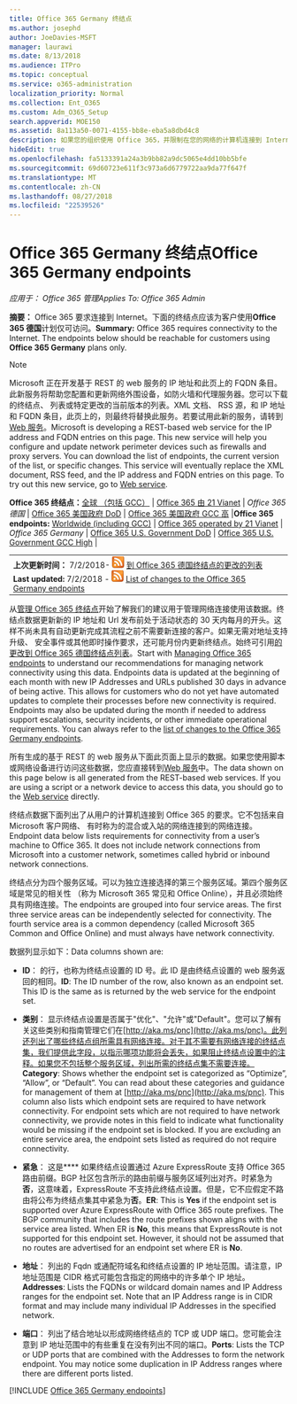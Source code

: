 ```yaml
---
title: Office 365 Germany 终结点
ms.author: josephd
author: JoeDavies-MSFT
manager: laurawi
ms.date: 8/13/2018
ms.audience: ITPro
ms.topic: conceptual
ms.service: o365-administration
localization_priority: Normal
ms.collection: Ent_O365
ms.custom: Adm_O365_Setup
search.appverid: MOE150
ms.assetid: 8a113a50-0071-4155-bb8e-eba5a8dbd4c8
description: 如果您的组织使用 Office 365，并限制在您的网络的计算机连接到 Internet，下面将找到的终结点 （Fqdn、 端口、 Url 和 IPv4 和 IPv6 地址范围） 应包含在您出站的允许列表，以确保您计算机可以成功使用 Office 365。
hideEdit: true
ms.openlocfilehash: fa5133391a24a3b9bb82a9dc5065e4dd10bb5bfe
ms.sourcegitcommit: 69d60723e611f3c973a6d6779722aa9da77f647f
ms.translationtype: MT
ms.contentlocale: zh-CN
ms.lasthandoff: 08/27/2018
ms.locfileid: "22539526"
---
```

# <a name="office-365-germany-endpoints"></a><span data-ttu-id="9d25b-103">Office 365 Germany 终结点</span><span class="sxs-lookup"><span data-stu-id="9d25b-103">Office 365 Germany endpoints</span></span>

 <span data-ttu-id="9d25b-104">*应用于： Office 365 管理*</span><span class="sxs-lookup"><span data-stu-id="9d25b-104">*Applies To: Office 365 Admin*</span></span>

<span data-ttu-id="9d25b-p101">**摘要：** Office 365 要求连接到 Internet。下面的终结点应该为客户使用**Office 365 德国**计划仅可访问。</span><span class="sxs-lookup"><span data-stu-id="9d25b-p101">**Summary:** Office 365 requires connectivity to the Internet. The endpoints below should be reachable for customers using **Office 365 Germany** plans only.</span></span>
  
> [!NOTE]
> <span data-ttu-id="9d25b-p102">Microsoft 正在开发基于 REST 的 web 服务的 IP 地址和此页上的 FQDN 条目。此新服务将帮助您配置和更新网络外围设备，如防火墙和代理服务器。您可以下载的终结点、 列表或特定更改的当前版本的列表。XML 文档、 RSS 源，和 IP 地址和 FQDN 条目，此页上的，则最终将替换此服务。若要试用此新的服务，请转到[Web 服务](managing-office-365-endpoints.md#webservice)。</span><span class="sxs-lookup"><span data-stu-id="9d25b-p102">Microsoft is developing a REST-based web service for the IP address and FQDN entries on this page. This new service will help you configure and update network perimeter devices such as firewalls and proxy servers. You can download the list of endpoints, the current version of the list, or specific changes. This service will eventually replace the XML document, RSS feed, and the IP address and FQDN entries on this page. To try out this new service, go to [Web service](managing-office-365-endpoints.md#webservice).</span></span> 
  
 <span data-ttu-id="9d25b-112">**Office 365 终结点：**[全球 （包括 GCC）](urls-and-ip-address-ranges.md)  |  [Office 365 由 21 Vianet](urls-and-ip-address-ranges-21vianet.md)  | *Office 365 德国* | [Office 365 美国政府 DoD](office-365-u-s-government-dod-endpoints.md) | [Office 365 美国政府 GCC 高](office-365-u-s-government-gcc-high-endpoints.md)  |</span><span class="sxs-lookup"><span data-stu-id="9d25b-112">**Office 365 endpoints:** [Worldwide (including GCC)](urls-and-ip-address-ranges.md)  | [Office 365 operated by 21 Vianet](urls-and-ip-address-ranges-21vianet.md)  | *Office 365 Germany* | [Office 365 U.S. Government DoD](office-365-u-s-government-dod-endpoints.md) | [Office 365 U.S. Government GCC High](office-365-u-s-government-gcc-high-endpoints.md)  |</span></span>
  
|||
|:-----|:-----|
|<span data-ttu-id="9d25b-113">**上次更新时间：** 7/2/2018- ![RSS](media/5dc6bb29-25db-4f44-9580-77c735492c4b.png) [到 Office 365 德国终结点的更改的列表](office-365-germany-endpoints-change-log.md)</span><span class="sxs-lookup"><span data-stu-id="9d25b-113">**Last updated:** 7/2/2018 - ![RSS](media/5dc6bb29-25db-4f44-9580-77c735492c4b.png) [List of changes to the Office 365 Germany endpoints](office-365-germany-endpoints-change-log.md)</span></span>||

<span data-ttu-id="9d25b-p103">从[管理 Office 365 终结点](managing-office-365-endpoints.md)开始了解我们的建议用于管理网络连接使用该数据。终结点数据更新新的 IP 地址和 Url 发布前处于活动状态的 30 天内每月的开头。这样不尚未具有自动更新完成其流程之前不需要新连接的客户。如果无需对地址支持升级、 安全事件或其他即时操作要求，还可能月份内更新终结点。始终可引用[的更改到 Office 365 德国终结点列表](office-365-germany-endpoints-change-log.md)。</span><span class="sxs-lookup"><span data-stu-id="9d25b-p103">Start with [Managing Office 365 endpoints](managing-office-365-endpoints.md) to understand our recommendations for managing network connectivity using this data. Endpoints data is updated at the beginning of each month with new IP Addresses and URLs published 30 days in advance of being active. This allows for customers who do not yet have automated updates to complete their processes before new connectivity is required. Endpoints may also be updated during the month if needed to address support escalations, security incidents, or other immediate operational requirements. You can always refer to the [list of changes to the Office 365 Germany endpoints](office-365-germany-endpoints-change-log.md).</span></span>

<span data-ttu-id="9d25b-p104">所有生成的基于 REST 的 web 服务从下面此页面上显示的数据。如果您使用脚本或网络设备进行访问这些数据，您应直接转到[Web 服务](managing-office-365-endpoints.md#webservice)中。</span><span class="sxs-lookup"><span data-stu-id="9d25b-p104">The data shown on this page below is all generated from the REST-based web services. If you are using a script or a network device to access this data, you should go to the [Web service](managing-office-365-endpoints.md#webservice) directly.</span></span>

<span data-ttu-id="9d25b-p105">终结点数据下面列出了从用户的计算机连接到 Office 365 的要求。它不包括来自 Microsoft 客户网络、 有时称为的混合或入站的网络连接到的网络连接。</span><span class="sxs-lookup"><span data-stu-id="9d25b-p105">Endpoint data below lists requirements for connectivity from a user’s machine to Office 365. It does not include network connections from Microsoft into a customer network, sometimes called hybrid or inbound network connections.</span></span>

<span data-ttu-id="9d25b-p106">终结点分为四个服务区域。可以为独立连接选择的第三个服务区域。第四个服务区域是常见的相关性 （称为 Microsoft 365 常见和 Office Online），并且必须始终具有网络连接。</span><span class="sxs-lookup"><span data-stu-id="9d25b-p106">The endpoints are grouped into four service areas. The first three service areas can be independently selected for connectivity. The fourth service area is a common dependency (called Microsoft 365 Common and Office Online) and must always have network connectivity.</span></span>

<span data-ttu-id="9d25b-126">数据列显示如下：</span><span class="sxs-lookup"><span data-stu-id="9d25b-126">Data columns shown are:</span></span>

- <span data-ttu-id="9d25b-p107">**ID**： 的行，也称为终结点设置的 ID 号。此 ID 是由终结点设置的 web 服务返回的相同。</span><span class="sxs-lookup"><span data-stu-id="9d25b-p107">**ID**: The ID number of the row, also known as an endpoint set. This ID is the same as is returned by the web service for the endpoint set.</span></span>

- <span data-ttu-id="9d25b-p108">**类别**： 显示终结点设置是否属于"优化"、"允许"或"Default"。您可以了解有关这些类别和指南管理它们在[http://aka.ms/pnc](http://aka.ms/pnc)。此列还列出了哪些终结点组所需具有网络连接。对于其不需要有网络连接的终结点集，我们提供此字段，以指示哪项功能将会丢失，如果阻止终结点设置中的注释。如果您不包括整个服务区域，列出所需的终结点集不需要连接。</span><span class="sxs-lookup"><span data-stu-id="9d25b-p108">**Category**: Shows whether the endpoint set is categorized as “Optimize”, “Allow”, or “Default”. You can read about these categories and guidance for management of them at [http://aka.ms/pnc](http://aka.ms/pnc). This column also lists which endpoint sets are required to have network connectivity. For endpoint sets which are not required to have network connectivity, we provide notes in this field to indicate what functionality would be missing if the endpoint set is blocked. If you are excluding an entire service area, the endpoint sets listed as required do not require connectivity.</span></span>

- <span data-ttu-id="9d25b-p109">**紧急**： 这是**** 如果终结点设置通过 Azure ExpressRoute 支持 Office 365 路由前缀。BGP 社区包含所示的路由前缀与服务区域列出对齐。时紧急为**否**，这意味着，ExpressRoute 不支持此终结点设置。但是，它不应假定不路由将公布为终结点集其中紧急为**否**。</span><span class="sxs-lookup"><span data-stu-id="9d25b-p109">**ER**: This is **Yes** if the endpoint set is supported over Azure ExpressRoute with Office 365 route prefixes. The BGP community that includes the route prefixes shown aligns with the service area listed. When ER is **No**, this means that ExpressRoute is not supported for this endpoint set. However, it should not be assumed that no routes are advertised for an endpoint set where ER is **No**.</span></span>

- <span data-ttu-id="9d25b-p110">**地址**： 列出的 Fqdn 或通配符域名和终结点设置的 IP 地址范围。请注意，IP 地址范围是 CIDR 格式可能包含指定的网络中的许多单个 IP 地址。</span><span class="sxs-lookup"><span data-stu-id="9d25b-p110">**Addresses**: Lists the FQDNs or wildcard domain names and IP Address ranges for the endpoint set. Note that an IP Address range is in CIDR format and may include many individual IP Addresses in the specified network.</span></span>
 
- <span data-ttu-id="9d25b-p111">**端口**： 列出了结合地址以形成网络终结点的 TCP 或 UDP 端口。您可能会注意到 IP 地址范围中的有些重复在没有列出不同的端口。</span><span class="sxs-lookup"><span data-stu-id="9d25b-p111">**Ports**: Lists the TCP or UDP ports that are combined with the Addresses to form the network endpoint. You may notice some duplication in IP Address ranges where there are different ports listed.</span></span>

[!INCLUDE [Office 365 Germany endpoints](./includes/office-365-germany-endpoints.md)]

 

